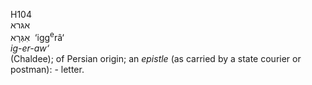 <body>
  <p>H104<br>  אגּרא  <br> אִגְּרָא  ‎  ‘igg<sup>e</sup>râ‘  <br><i>ig-er-aw‘ </i><br>(Chaldee); of Persian origin; an <i>epistle</i> (as carried by a state courier or postman): - letter.<br></p>
 </body>